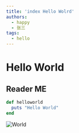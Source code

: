 ```yaml
---
title: 'index Hello Wolrd'
authors:
  - happy
  - 张三
tags:
  - hello
---
```


# Hello World

## Reader ME

```ruby
def helloworld
  puts "Hello World"
end
```

![World](/images/helloworld.jpg)
